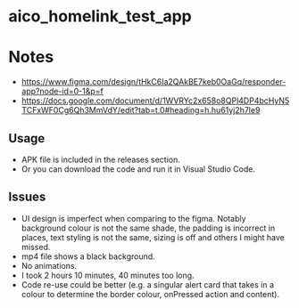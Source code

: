 # aico_homelink_test_app

# Notes
- https://www.figma.com/design/tHkC6Ia2QAkBE7keb0OaGq/responder-app?node-id=0-1&p=f
- https://docs.google.com/document/d/1WVRYc2x658o8QPl4DP4bcHyN5TCFxWF0Cg6Qh3MmVdY/edit?tab=t.0#heading=h.hu61yj2h7le9

## Usage
- APK file is included in the releases section.
- Or you can download the code and run it in Visual Studio Code.

## Issues
- UI design is imperfect when comparing to the figma. Notably background colour is not the same shade, the padding is incorrect in places, text styling is not the same, sizing is off and others I might have missed.
- mp4 file shows a black background.
- No animations.
- I took 2 hours 10 minutes, 40 minutes too long.
- Code re-use could be better (e.g. a singular alert card that takes in a colour to determine the border colour, onPressed action and content).

